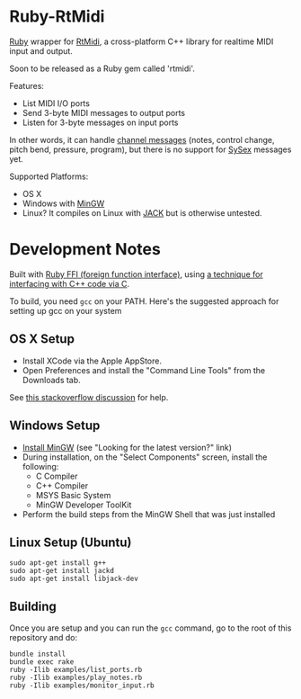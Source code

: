 Ruby-RtMidi
===========

[Ruby](http://www.ruby-lang.org/) wrapper for [RtMidi](http://www.music.mcgill.ca/~gary/rtmidi/index.html),
a cross-platform C++ library for realtime MIDI input and output.

Soon to be released as a Ruby gem called 'rtmidi'.

Features:
* List MIDI I/O ports
* Send 3-byte MIDI messages to output ports
* Listen for 3-byte messages on input ports

In other words, it can handle [channel messages](http://www.cs.cf.ac.uk/Dave/Multimedia/node158.html)
(notes, control change, pitch bend, pressure, program),
but there is no support for [SySex](https://en.wikipedia.org/wiki/SysEx#System_Exclusive_messages) messages yet.


Supported Platforms:
* OS X
* Windows with [MinGW](http://www.mingw.org/)
* Linux? It compiles on Linux with [JACK](http://jackaudio.org/) but is otherwise untested.


Development Notes
=================

Built with [Ruby FFI (foreign function interface)](https://github.com/ffi/ffi),
using [a technique for interfacing with C++ code via C](http://bicosyes.com/2012/11/create-rubyjruby-bindings-of-cc-with-ffi/).

To build, you need `gcc` on your PATH. Here's the suggested approach for setting up gcc on your system

OS X Setup
----------

* Install XCode via the Apple AppStore.
* Open Preferences and install the "Command Line Tools" from the Downloads tab.

See [this stackoverflow discussion](http://stackoverflow.com/questions/9329243/xcode-4-4-command-line-tools) for help.

Windows Setup
-------------

* [Install MinGW](http://sourceforge.net/projects/mingw/files/)  (see "Looking for the latest version?" link)
* During installation, on the "Select Components" screen, install the following:
  * C Compiler
  * C++ Compiler
  * MSYS Basic System
  * MinGW Developer ToolKit
* Perform the build steps from the MinGW Shell that was just installed

Linux Setup (Ubuntu)
--------------------

    sudo apt-get install g++
    sudo apt-get install jackd
    sudo apt-get install libjack-dev

Building
--------

Once you are setup and you can run the `gcc` command, go to the root of this repository and do:

    bundle install
    bundle exec rake
    ruby -Ilib examples/list_ports.rb
    ruby -Ilib examples/play_notes.rb
    ruby -Ilib examples/monitor_input.rb
